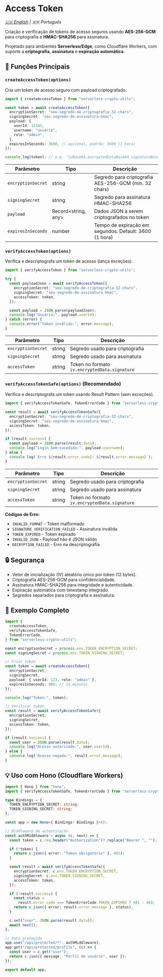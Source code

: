 # Access Token

_[🇺🇸 English](../en/access-token.md) | 🇧🇷 Português_

Criação e verificação de tokens de acesso seguros usando **AES-256-GCM** para criptografia e **HMAC-SHA256** para assinatura.

Projetado para ambientes **Serverless/Edge**, como Cloudflare Workers, com suporte a **criptografia**, **assinatura** e **expiração automática**.

## 🔑 Funções Principais

### `createAccessToken(options)`

Cria um token de acesso seguro com payload criptografado.

```typescript
import { createAccessToken } from "serverless-crypto-utils";

const token = await createAccessToken({
  encryptionSecret: "seu-segredo-de-criptografia-32-chars",
  signingSecret: "seu-segredo-de-assinatura-hmac",
  payload: {
    userId: 12345,
    username: "usuario",
    role: "admin",
  },
  expiresInSeconds: 3600, // opcional, padrão: 3600 (1 hora)
});

console.log(token); // e.g. "ivBase64.encryptedDataBase64.signatureBase64"
```

| Parâmetro          | Tipo                | Descrição                                              |
| ------------------ | ------------------- | ------------------------------------------------------ |
| `encryptionSecret` | string              | Segredo para criptografia AES-256-GCM (mín. 32 chars)  |
| `signingSecret`    | string              | Segredo para assinatura HMAC-SHA256                    |
| `payload`          | Record<string, any> | Dados JSON a serem criptografados no token             |
| `expiresInSeconds` | number              | Tempo de expiração em segundos. Default: 3600 (1 hora) |

### `verifyAccessToken(options)`

Verifica e descriptografa um token de acesso (lança exceções).

```typescript
import { verifyAccessToken } from "serverless-crypto-utils";

try {
  const payloadJson = await verifyAccessToken({
    encryptionSecret: "seu-segredo-de-criptografia-32-chars",
    signingSecret: "seu-segredo-de-assinatura-hmac",
    accessToken: token,
  });

  const payload = JSON.parse(payloadJson);
  console.log("Usuário:", payload.userId);
} catch (error) {
  console.error("Token inválido:", error.message);
}
```

| Parâmetro          | Tipo   | Descrição                                     |
| ------------------ | ------ | --------------------------------------------- |
| `encryptionSecret` | string | Segredo usado para criptografia               |
| `signingSecret`    | string | Segredo usado para assinatura                 |
| `accessToken`      | string | Token no formato `iv.encryptedData.signature` |

### `verifyAccessTokenSafe(options)` (Recomendado)

Verifica e descriptografa um token usando Result Pattern (sem exceções).

```typescript
import { verifyAccessTokenSafe, TokenErrorCode } from "serverless-crypto-utils";

const result = await verifyAccessTokenSafe({
  encryptionSecret: "seu-segredo-de-criptografia-32-chars",
  signingSecret: "seu-segredo-de-assinatura-hmac",
  accessToken: token,
});

if (result.success) {
  const payload = JSON.parse(result.data);
  console.log("Login bem-sucedido:", payload.username);
} else {
  console.log(`Erro ${result.error.code}: ${result.error.message}`);
}
```

| Parâmetro          | Tipo   | Descrição                                     |
| ------------------ | ------ | --------------------------------------------- |
| `encryptionSecret` | string | Segredo usado para criptografia               |
| `signingSecret`    | string | Segredo usado para assinatura                 |
| `accessToken`      | string | Token no formato `iv.encryptedData.signature` |

**Códigos de Erro:**

- `INVALID_FORMAT` - Token malformado
- `SIGNATURE_VERIFICATION_FAILED` - Assinatura inválida
- `TOKEN_EXPIRED` - Token expirado
- `INVALID_JSON` - Payload não é JSON válido
- `DECRYPTION_FAILED` - Erro na descriptografia

## 🔒 Segurança

- Vetor de inicialização (IV) aleatório único por token (12 bytes).
- Criptografia AES-256-GCM para confidencialidade.
- Assinatura HMAC-SHA256 para integridade e autenticidade.
- Expiração automática com timestamp integrado.
- Segredos separados para criptografia e assinatura.

## 📌 Exemplo Completo

```typescript
import {
  createAccessToken,
  verifyAccessTokenSafe,
  TokenErrorCode,
} from "serverless-crypto-utils";

const encryptionSecret = process.env.TOKEN_ENCRYPTION_SECRET;
const signingSecret = process.env.TOKEN_SIGNING_SECRET;

// Criar token
const token = await createAccessToken({
  encryptionSecret,
  signingSecret,
  payload: { userId: 123, role: "admin" },
  expiresInSeconds: 900, // 15 minutos
});

console.log("Token:", token);

// Verificar token
const result = await verifyAccessTokenSafe({
  encryptionSecret,
  signingSecret,
  accessToken: token,
});

if (result.success) {
  const user = JSON.parse(result.data);
  console.log("Acesso autorizado:", user.userId);
} else {
  console.log("Acesso negado:", result.error.message);
}
```

## 💡 Uso com Hono (Cloudflare Workers)

```typescript
import { Hono } from "hono";
import { verifyAccessTokenSafe, TokenErrorCode } from "serverless-crypto-utils";

type Bindings = {
  TOKEN_ENCRYPTION_SECRET: string;
  TOKEN_SIGNING_SECRET: string;
};

const app = new Hono<{ Bindings: Bindings }>();

// Middleware de autenticação
const authMiddleware = async (c, next) => {
  const token = c.req.header("Authorization")?.replace("Bearer ", "");

  if (!token) {
    return c.json({ error: "Token obrigatório" }, 401);
  }

  const result = await verifyAccessTokenSafe({
    encryptionSecret: c.env.TOKEN_ENCRYPTION_SECRET,
    signingSecret: c.env.TOKEN_SIGNING_SECRET,
    accessToken: token,
  });

  if (!result.success) {
    const status =
      result.error.code === TokenErrorCode.TOKEN_EXPIRED ? 401 : 403;
    return c.json({ error: result.error.message }, status);
  }

  c.set("user", JSON.parse(result.data));
  await next();
};

// Rota protegida
app.use("/api/protected/*", authMiddleware);
app.get("/api/protected/profile", (c) => {
  const user = c.get("user");
  return c.json({ message: "Perfil do usuário", user });
});

export default app;
```
